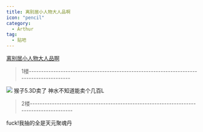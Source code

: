 ```yaml
---
title: 离别居小人物大人品啊
icon: "pencil"
category:
  - Arthur
tag:
  - 贴吧
---
```


[离别居小人物大人品啊](https://tieba.baidu.com/p/2527393442?pid=37155741183&cid=0#37155741183)


>1楼-----------------------------------------------------------------------------------------

![](https://pan.4a1801.life/d/Onedrive-4A1801/%E4%B8%AA%E4%BA%BA%E5%BB%BA%E7%AB%99/assets/Tieba/14230624ab18972be9e3e524e7cd7b899f510a3c.jpg)
猴子5.3D卖了 神水不知道能卖个几百L

>2楼-----------------------------------------------------------------------------------------

fuck!我抽的全是天元聚魂丹
